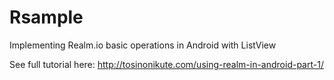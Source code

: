 # Rsample

Implementing Realm.io basic operations in Android with ListView

See full tutorial here: http://tosinonikute.com/using-realm-in-android-part-1/
